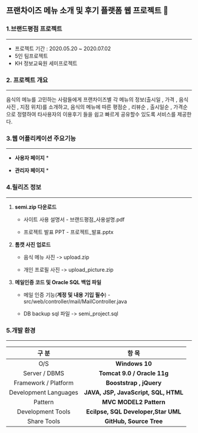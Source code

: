 ## 프랜차이즈 메뉴 소개 및 후기 플랫폼 웹 프로젝트 🌱
    
### 1.브랜드평점 프로젝트 
---
* 프로젝트 기간 : 2020.05.20 ~ 2020.07.02
* 5인 팀프로젝트
* KH 정보교육원 세미프로젝트


### 2. 프로젝트 개요
---
음식의 메뉴를 고민하는 사람들에게 프랜차이즈별 각 메뉴의 정보(출시일 , 가격 , 음식사진 ,  지점 위치)를 소개하고,
음식의 메뉴에 따른 평점순 , 리뷰순 , 출시일순 , 가격순 으로
정렬하여 타사용자의 이용후기 들을 쉽고 빠르게 공유할수 있도록 서비스를 제공한다.


### 3.웹 어플리케이션 주요기능
---
* **사용자 페이지**
    * 
    
* **관리자 페이지**
    * 


### 4.릴리즈 정보
---
1. **semi.zip 다운로드**

    * 사이트 사용 설명서 - 브랜드평점_사용설명.pdf

    * 프로젝트 발표 PPT - 프로젝트_발표.pptx

2. **톰캣 사진 업로드** 

    * 음식 메뉴 사진 -> upload.zip

    * 개인 프로필 사진 -> upload_picture.zip

3. **메일인증 코드 및 Oracle SQL 백업 파일**

    * 메일 인증 기능(**계정 및 내용 기입 필수**) - src/web/controller/mail/MailController.java

    * DB backup sql 파일 -> semi_project.sql



### 5.개발 환경
---
|구 분|항 목|
|:-------:|:------:|
|O/S|**Windows 10**|
|Server / DBMS|**Tomcat 9.0 / Oracle 11g**|
|Framework / Platform|**Booststrap , jQuery**|
|Development Languages|**JAVA, JSP, JavaScript, SQL, HTML**|
|Pattern|**MVC MODEL2 Pattern**|
|Development Tools|**Ecilpse, SQL Developer,Star UML**|
|Share Tools|**GitHub, Source Tree**|



